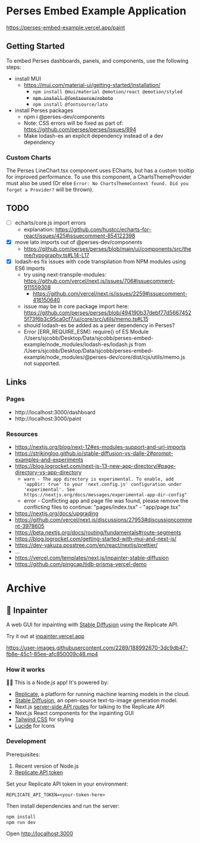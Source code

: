 # Perses Embed Example Application

https://perses-embed-example.vercel.app/paint

## Getting Started

To embed Perses dashboards, panels, and components, use the following steps:

- install MUI
  - https://mui.com/material-ui/getting-started/installation/
    - `npm install @mui/material @emotion/react @emotion/styled`
    - ~~`npm install @fontsource/roboto`~~
    - `npm install @fontsource/lato`
- install Perses packages
  - npm i @perses-dev/components
  - Note: CSS errors will be fixed as part of: https://github.com/perses/perses/issues/894
  - Make lodash-es an explicit dependency instead of a dev dependency

### Custom Charts

The Perses LineChart.tsx component uses ECharts, but has a custom tooltip for improved performance. To use this component, a ChartsThemeProvider must also be used (Or else `Error: No ChartsThemeContext found. Did you forget a Provider?` will be thrown).

## TODO

- [ ] echarts/core.js import errors
  - explanation: https://github.com/hustcc/echarts-for-react/issues/425#issuecomment-854122398
- [x] move lato imports out of @perses-dev/components
  - https://github.com/perses/perses/blob/main/ui/components/src/theme/typography.ts#L14-L17
- [x] lodash-es fix issues with code transpilation from NPM modules using ES6 imports
  - try using next-transpile-modules: https://github.com/vercel/next.js/issues/706#issuecomment-911559308
    - https://github.com/vercel/next.js/issues/2259#issuecomment-416150640
  - issue may be in core package import here: https://github.com/perses/perses/blob/494190b37debf77d56674525f73f6b3c95ca0cf7/ui/core/src/utils/memo.ts#L15
  - should lodash-es be added as a peer dependency in Perses?
  - Error [ERR_REQUIRE_ESM]: require() of ES Module /Users/sjcobb/Desktop/Data/sjcobb/perses-embed-example/node_modules/lodash-es/lodash.js from /Users/sjcobb/Desktop/Data/sjcobb/perses-embed-example/node_modules/@perses-dev/core/dist/cjs/utils/memo.js not supported.

## Links

### Pages

- http://localhost:3000/dashboard
- http://localhost:3000/paint

### Resources

- https://nextjs.org/blog/next-12#es-modules-support-and-url-imports
- https://strikingloo.github.io/stable-diffusion-vs-dalle-2#prompt-examples-and-experiments
- https://blog.logrocket.com/next-js-13-new-app-directory/#page-directory-vs-app-directory
  - `warn - The app directory is experimental. To enable, add 'appDir: true' to your 'next.config.js' configuration under 'experimental'. See https://nextjs.org/docs/messages/experimental-app-dir-config"`
  - error - Conflicting app and page file was found, please remove the conflicting files to continue: "pages/index.tsx" - "app/page.tsx"
- https://nextjs.org/docs/upgrading
- https://github.com/vercel/next.js/discussions/27953#discussioncomment-3978605
- https://beta.nextjs.org/docs/routing/fundamentals#route-segments
- https://blog.logrocket.com/getting-started-with-mui-and-next-js/
- https://dev-yakuza.posstree.com/en/react/nextjs/prettier/
- ...
- https://vercel.com/templates/next.js/inpainter-stable-diffusion
- https://github.com/pingcap/tidb-prisma-vercel-demo

# Archive

## 🎨 Inpainter

A web GUI for inpainting with [Stable Diffusion](https://replicate.com/stability-ai/stable-diffusion) using the Replicate API.

Try it out at [inpainter.vercel.app](https://inpainter.vercel.app/)

https://user-images.githubusercontent.com/2289/188992670-3dc9db47-fb8e-45c1-85ee-afc850009c48.mp4

### How it works

🐢🚀 This is a Node.js app! It's powered by:

- [Replicate](https://replicate.com/), a platform for running machine learning models in the cloud.
- [Stable Diffusion](https://replicate.com/stability-ai/stable-diffusion), an open-source text-to-image generation model.
- Next.js [server-side API routes](pages/api) for talking to the Replicate API
- Next.js React components for the inpainting GUI
- [Tailwind CSS](https://tailwindcss.com/) for styling
- [Lucide](https://lucide.dev/) for Icons

### Development

Prerequisites:

1. Recent version of Node.js
2. [Replicate API token](https://replicate.com/account)

Set your Replicate API token in your environment:

```
REPLICATE_API_TOKEN=<your-token-here>
```

Then install dependencies and run the server:

```sh
npm install
npm run dev
```

Open [http://localhost:3000](http://localhost:3000)
